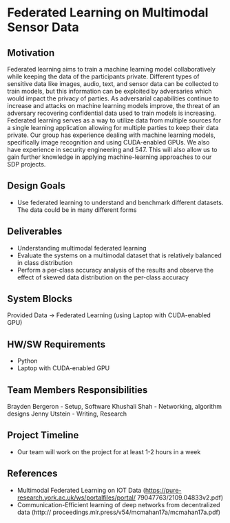 # Federated Learning on Multimodal Sensor Data

## Motivation
  Federated learning aims to train a machine learning model collaboratively while keeping the data of the participants private. Different types of sensitive data like images, audio, text, and sensor data can be collected to train models, but this information can be exploited by adversaries which would impact the privacy of parties. As adversarial capabilities continue to increase and attacks on machine learning models improve, the threat of an adversary recovering confidential data used to train models is increasing. Federated learning serves as a way to utilize data from multiple sources for a single learning application allowing for multiple parties to keep their data private.
	Our group has experience dealing with machine learning models, specifically image recognition and using CUDA-enabled GPUs. We also have experience in security engineering and 547. This will also allow us to gain further knowledge in applying machine-learning approaches to our SDP projects.
 
## Design Goals
- Use federated learning to understand and benchmark different datasets. The data could be in many different forms 

## Deliverables
- Understanding multimodal federated learning 
- Evaluate the systems on a multimodal dataset that is relatively balanced in class distribution 
- Perform a per-class accuracy analysis of the results and observe the effect of skewed data distribution on the per-class accuracy

## System Blocks
Provided Data -> Federated Learning (using Laptop with CUDA-enabled GPU)

## HW/SW Requirements
- Python
- Laptop with CUDA-enabled GPU

## Team Members Responsibilities
Brayden Bergeron - Setup, Software
Khushali Shah - Networking, algorithm designs 
Jenny Utstein - Writing, Research

## Project Timeline
- Our team will work on the project for at least 1-2 hours in a week 

## References
- Multimodal Federated Learning on IOT Data (https://pure-research.york.ac.uk/ws/portalfiles/portal/ 79047763/2109.04833v2.pdf)
- Communication-Efficient learning of deep networks from decentralized data (http:// proceedings.mlr.press/v54/mcmahan17a/mcmahan17a.pdf)

